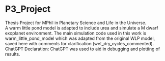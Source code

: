 # P3_Project
Thesis Project for MPhil in Planetary Science and Life in the Universe.  
A warm little pond model is adapted to include urea and simulate a M dwarf exoplanet environment. The main simulation code used in this work is warm_little_pond_model which was adapted from the original WLP model, saved here with comments for clarification (wet_dry_cycles_commented).   
ChatGPT Declaration: ChatGPT was used to aid in debugging and plotting of results.   

